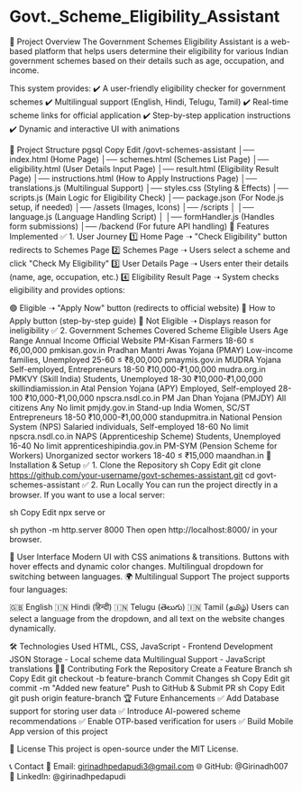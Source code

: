# Govt._Scheme_Eligibility_Assistant
🚀 Project Overview
The Government Schemes Eligibility Assistant is a web-based platform that helps users determine their eligibility for various Indian government schemes based on their details such as age, occupation, and income.

This system provides:
✔️ A user-friendly eligibility checker for government schemes
✔️ Multilingual support (English, Hindi, Telugu, Tamil)
✔️ Real-time scheme links for official application
✔️ Step-by-step application instructions
✔️ Dynamic and interactive UI with animations

📂 Project Structure
pgsql
Copy
Edit
/govt-schemes-assistant
│── index.html               (Home Page)
│── schemes.html             (Schemes List Page)
│── eligibility.html         (User Details Input Page)
│── result.html              (Eligibility Result Page)
│── instructions.html        (How to Apply Instructions Page)
│── translations.js          (Multilingual Support)
│── styles.css               (Styling & Effects)
│── scripts.js               (Main Logic for Eligibility Check)
│── package.json             (For Node.js setup, if needed)
│── /assets                  (Images, Icons)
│── /scripts
│   │── language.js          (Language Handling Script)
│   │── formHandler.js       (Handles form submissions)
│── /backend                 (For future API handling)
🎯 Features Implemented
✅ 1. User Journey
1️⃣ Home Page ➝ "Check Eligibility" button redirects to Schemes Page
2️⃣ Schemes Page ➝ Users select a scheme and click "Check My Eligibility"
3️⃣ User Details Page ➝ Users enter their details (name, age, occupation, etc.)
4️⃣ Eligibility Result Page ➝ System checks eligibility and provides options:

🟢 Eligible ➝ "Apply Now" button (redirects to official website)
🔵 How to Apply button (step-by-step guide)
🔴 Not Eligible ➝ Displays reason for ineligibility
✅ 2. Government Schemes Covered
Scheme	Eligible Users	Age Range	Annual Income	Official Website
PM-Kisan	Farmers	18-60	≤ ₹6,00,000	pmkisan.gov.in
Pradhan Mantri Awas Yojana (PMAY)	Low-income families, Unemployed	25-60	≤ ₹8,00,000	pmaymis.gov.in
MUDRA Yojana	Self-employed, Entrepreneurs	18-50	₹10,000-₹1,00,000	mudra.org.in
PMKVY (Skill India)	Students, Unemployed	18-30	₹10,000-₹1,00,000	skillindiamission.in
Atal Pension Yojana (APY)	Employed, Self-employed	28-100	₹10,000-₹1,00,000	npscra.nsdl.co.in
PM Jan Dhan Yojana (PMJDY)	All citizens	Any	No limit	pmjdy.gov.in
Stand-up India	Women, SC/ST Entrepreneurs	18-50	₹10,000-₹1,00,000	standupmitra.in
National Pension System (NPS)	Salaried individuals, Self-employed	18-60	No limit	npscra.nsdl.co.in
NAPS (Apprenticeship Scheme)	Students, Unemployed	16-40	No limit	apprenticeshipindia.gov.in
PM-SYM (Pension Scheme for Workers)	Unorganized sector workers	18-40	≤ ₹15,000	maandhan.in
🔧 Installation & Setup
✅ 1. Clone the Repository
sh
Copy
Edit
git clone https://github.com/your-username/govt-schemes-assistant.git
cd govt-schemes-assistant
✅ 2. Run Locally
You can run the project directly in a browser. If you want to use a local server:

sh
Copy
Edit
npx serve
or

sh
python -m http.server 8000
Then open http://localhost:8000/ in your browser.

🎨 User Interface
Modern UI with CSS animations & transitions.
Buttons with hover effects and dynamic color changes.
Multilingual dropdown for switching between languages.
🌍 Multilingual Support
The project supports four languages:

🇬🇧 English
🇮🇳 Hindi (हिन्दी)
🇮🇳 Telugu (తెలుగు)
🇮🇳 Tamil (தமிழ்)
Users can select a language from the dropdown, and all text on the website changes dynamically.

🛠 Technologies Used
HTML, CSS, JavaScript - Frontend Development
JSON Storage - Local scheme data
Multilingual Support - JavaScript translations
👨‍💻 Contributing
Fork the Repository
Create a Feature Branch
sh
Copy
Edit
git checkout -b feature-branch
Commit Changes
sh
Copy
Edit
git commit -m "Added new feature"
Push to GitHub & Submit PR
sh
Copy
Edit
git push origin feature-branch
🏆 Future Enhancements
✅ Add Database support for storing user data
✅ Introduce AI-powered scheme recommendations
✅ Enable OTP-based verification for users
✅ Build Mobile App version of this project

📜 License
This project is open-source under the MIT License.

📞 Contact
📧 Email: girinadhpedapudi3@gmail.com
🌐 GitHub: @Girinadh007
🚀 LinkedIn: @girinadhpedapudi
